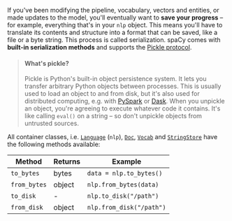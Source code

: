 If you've been modifying the pipeline, vocabulary, vectors and entities, or made
updates to the model, you'll eventually want to **save your progress** – for
example, everything that's in your `nlp` object. This means you'll have to
translate its contents and structure into a format that can be saved, like a
file or a byte string. This process is called serialization. spaCy comes with
**built-in serialization methods** and supports the
[Pickle protocol](http://www.diveintopython3.net/serializing.html#dump).

> #### What's pickle?
>
> Pickle is Python's built-in object persistence system. It lets you transfer
> arbitrary Python objects between processes. This is usually used to load an
> object to and from disk, but it's also used for distributed computing, e.g.
> with
> [PySpark](https://spark.apache.org/docs/0.9.0/python-programming-guide.html)
> or [Dask](http://dask.pydata.org/en/latest/). When you unpickle an object,
> you're agreeing to execute whatever code it contains. It's like calling
> `eval()` on a string – so don't unpickle objects from untrusted sources.

All container classes, i.e. [`Language`](/api/language) (`nlp`),
[`Doc`](/api/doc), [`Vocab`](/api/vocab) and [`StringStore`](/api/stringstore)
have the following methods available:

| Method       | Returns | Example                  |
| ------------ | ------- | ------------------------ |
| `to_bytes`   | bytes   | `data = nlp.to_bytes()`  |
| `from_bytes` | object  | `nlp.from_bytes(data)`   |
| `to_disk`    | -       | `nlp.to_disk("/path")`   |
| `from_disk`  | object  | `nlp.from_disk("/path")` |
